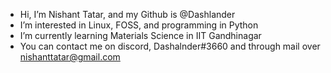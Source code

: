- Hi, I’m Nishant Tatar, and my Github is @Dashlander
- I’m interested in Linux, FOSS, and programming in Python
- I’m currently learning Materials Science in IIT Gandhinagar
- You can contact me on discord, Dashalnder#3660 and through mail over nishanttatar@gmail.com

<!---
Dashlander/Dashlander is a ✨ special ✨ repository because its `README.md` (this file) appears on your GitHub profile.
You can click the Preview link to take a look at your changes.
--->
